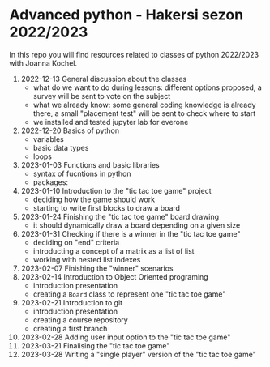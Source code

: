 # Advanced python - Hakersi sezon 2022/2023

In this repo you will find resources related to classes of python 2022/2023 with Joanna Kochel.

1. 2022-12-13 General discussion about the classes
    - what do we want to do during lessons: different options proposed, a survey will be sent to vote on the subject
    - what we already know: some general coding knowledge is already there, a small "placement test" will be sent to check where to start
    - we installed and tested jupyter lab for everone
2. 2022-12-20 Basics of python
    - variables
    - basic data types
    - loops
3. 2023-01-03 Functions and basic libraries
    - syntax of fucntions in python
    - packages: 
4. 2023-01-10 Introduction to the "tic tac toe game" project
    - deciding how the game should work
    - starting to write first blocks to draw a board
5. 2023-01-24 Finishing the "tic tac toe game" board drawing
    - it should dynamically draw a board depending on a given size
6. 2023-01-31 Checking if there is a winner in the "tic tac toe game"
    - deciding on "end" criteria
    - introducting a concept of a matrix as a list of list
    - working with nested list indexes
7. 2023-02-07 Finishing the "winner" scenarios
8. 2023-02-14 Introduction to Object Oriented programing
    - introduction presentation
    - creating a `Board` class to represent one "tic tac toe game"
9. 2023-02-21 Introduction to git
    - introduction presentation
    - creating a course repository
    - creating a first branch
10. 2023-02-28 Adding user input option to the "tic tac toe game"
11. 2023-03-21 Finalising the "tic tac toe game"
12. 2023-03-28 Writing a "single player" version of the "tic tac toe game"
